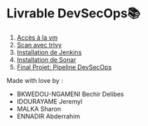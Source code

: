 # Livrable DevSecOps📚

1. [Accès à la vm](./livrables/1-access-vm.md)
2. [Scan avec trivy](./livrables/2-trivy.md)
3. [Installation de Jenkins](./livrables/3-jenkins.md)
4. [Installation de Sonar](./livrables/4-sonar.md)
5. [Final Projet: Pipeline DevSecOps](./livrables/5-pipeline-devsecops.md)


Made with love by :

* BKWEDOU-NGAMENI Bechir Delibes
* IDOURAYAME Jeremyl
* MALKA Sharon
* ENNADIR Abderrahim
